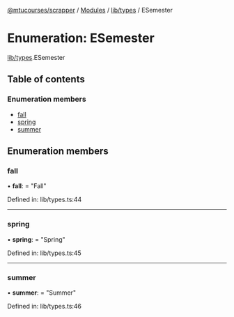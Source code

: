 [@mtucourses/scrapper](../../README.md) / [Modules](../../modules.md) / [lib/types](../../modules/lib_types.md) / ESemester

# Enumeration: ESemester

[lib/types](../../modules/lib_types.md).ESemester

## Table of contents

### Enumeration members

- [fall](types.esemester.md#fall)
- [spring](types.esemester.md#spring)
- [summer](types.esemester.md#summer)

## Enumeration members

### fall

• **fall**: = "Fall"

Defined in: lib/types.ts:44

___

### spring

• **spring**: = "Spring"

Defined in: lib/types.ts:45

___

### summer

• **summer**: = "Summer"

Defined in: lib/types.ts:46
